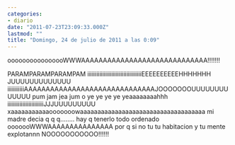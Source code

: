 ```yaml
---
categories:
- diario
date: "2011-07-23T23:09:33.000Z"
lastmod: ""
title: "Domingo, 24 de julio de 2011 a las 0:09"
---
```


oooooooooooooooWWWAAAAAAAAAAAAAAAAAAAAAAAAAAAAA!!!!!!!

PARAMPARAMPARAMPAM          iiiiiiiiiiiiiiiiiiiiiiiiiiiiiiiiiiiiEEEEEEEEEEHHHHHHH   JUUUUUUUUUUUUU      iiiiiiiiiiiAAAAAAAAAAAAAAAAAAAAAAAAAAAAAAJOOOOOOOUUUUUUUUUUUUU pum jam jea jum o ye ye ye ye yeaaaaaaaahhh iiiiiiiiiiiiiiiiiiiiiiiiJJJUUUUUUUUU xaaaaaaaaaaaooooooowaaaaaaaaaaaaaaaaaaaaaaaaaaaaaaaaaaaa
mi madre decia q q q........    hay q tenerlo todo ordenado ooooooWWWAAAAAAAAAAAAAAA
por q si no tu tu habitacion y tu mente explotannn NOOOOOOOOOOO!!!!!!